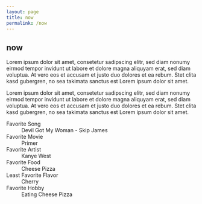 ```yaml
---
layout: page
title: now
permalink: /now
---
```

<article class="pa3 pa5-ns mw7 center">
  <div>
    <h1 class="dark-gray f5 f4-l mt0">now</h1>
    <p class="f6 f5-l lh-copy">
      Lorem ipsum dolor sit amet, consetetur sadipscing elitr, sed diam nonumy eirmod
      tempor invidunt ut labore et dolore magna aliquyam erat, sed diam voluptua. At
      vero eos et accusam et justo duo dolores et ea rebum. Stet clita kasd gubergren,
      no sea takimata sanctus est Lorem ipsum dolor sit amet.
    </p>
    <p class="f6 f5-l lh-copy">
      Lorem ipsum dolor sit amet, consetetur sadipscing elitr, sed diam nonumy eirmod
      tempor invidunt ut labore et dolore magna aliquyam erat, sed diam voluptua. At
      vero eos et accusam et justo duo dolores et ea rebum. Stet clita kasd gubergren,
      no sea takimata sanctus est Lorem ipsum dolor sit amet.
    </p>
    <dl class="lh-title pa4 mt0">
      <dt class="f6 b">Favorite Song</dt>
      <dd class="f6 ml0">Devil Got My Woman - Skip James</dd>
      <dt class="f6 b mt2">Favorite Movie</dt>
      <dd class="f6 ml0">Primer</dd>
      <dt class="f6 b mt2">Favorite Artist</dt>
      <dd class="f6 ml0">Kanye West</dd>
      <dt class="f6 b mt2">Favorite Food</dt>
      <dd class="f6 ml0">Cheese Pizza</dd>
      <dt class="f6 b mt2">Least Favorite Flavor</dt>
      <dd class="f6 ml0">Cherry</dd>
      <dt class="f6 b mt2">Favorite Hobby</dt>
      <dd class="f6 ml0">Eating Cheese Pizza</dd>
    </dl>


  </div>
</article>